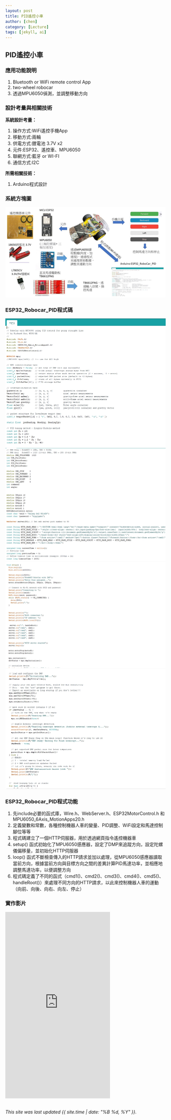 ```yaml
---
layout: post
title: PID遙控小車
author: [chen]
category: [Lecture]
tags: [jekyll, ai]
---
```


## PID遙控小車
### 應用功能說明
1. Bluetooth or WiFi remote control App 
2. two-wheel robocar
3. 透過MPU6050偵測，並調整移動方向

### 設計考量與相關技術
**系統設計考量：**<br>
1. 操作方式:WiFi遙控手機App
2. 移動方式:兩輪 
3. 供電方式:鋰電池 3.7V x2
4. 元件:ESP32、遙控車、MPU6050
5. 聯網方式:藍牙 or WI-FI
6. 通信方式:I2C

**所需相關技術：**
1. Arduino程式設計


### 系統方塊圖
![](https://github.com/hjgyjg123/MCU-project/blob/main/images/ESP32_PID%E7%B3%BB%E7%B5%B1%E6%96%B9%E5%A1%8A%E5%9C%96.jpg?raw=true)

### ESP32_Robocar_PID程式碼
![](https://github.com/hjgyjg123/MCU-project/blob/main/images/ESP32_PID%E7%A8%8B%E5%BC%8F%E7%A2%BC1.jpg?raw=true)
![](https://github.com/hjgyjg123/MCU-project/blob/main/images/ESP32_PID%E7%A8%8B%E5%BC%8F%E7%A2%BC2.jpg?raw=true)
![](https://github.com/hjgyjg123/MCU-project/blob/main/images/ESP32_PID%E7%A8%8B%E5%BC%8F%E7%A2%BC3.jpg?raw=true)
![](https://github.com/hjgyjg123/MCU-project/blob/main/images/ESP32_PID%E7%A8%8B%E5%BC%8F%E7%A2%BC4.jpg?raw=true)

### ESP32_Robocar_PID程式功能
1. 先include必要的函式庫，Wire.h、WebServer.h、ESP32MotorControl.h 和 MPU6050_6Axis_MotionApps20.h
2. 定義變數和常數，各種控制機器人車的變量、PID調整、WiFi設定和馬達控制腳位等等
3. 程式碼建立了一個HTTP伺服器，用於透過網頁指令遙控機器車
4. setup() 函式初始化了MPU6050感應器，設定了DMP來追蹤方向，設定陀螺儀偏移量，並初始化HTTP伺服器
5. loop() 函式不斷檢查傳入的HTTP請求並加以處理，從MPU6050感應器讀取當前方向，根據當前方向與目標方向之間的差異計算PID馬達功率，並相應地調整馬達功率，以便調整方向
6. 程式碼定義了不同的函式（cmd1()、cmd2()、cmd3()、cmd4()、cmd5()、handleRoot()）來處理不同方向的HTTP請求，以此來控制機器人車的運動（向前、向後、向右、向左、停止）

### 實作影片
<iframe width="329" height="586" src="https://www.youtube.com/embed/1DGSCxA9pBQ" title="藍芽遙控車" frameborder="0" allow="accelerometer; autoplay; clipboard-write; encrypted-media; gyroscope; picture-in-picture; web-share" allowfullscreen></iframe>

<br>
<br>

*This site was last updated {{ site.time | date: "%B %d, %Y" }}.*


